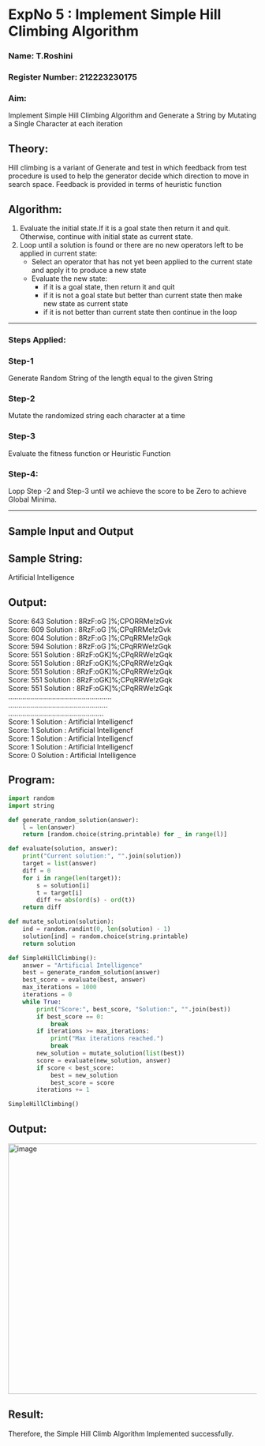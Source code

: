 <h1>ExpNo 5 : Implement Simple Hill Climbing Algorithm</h1> 
<h3>Name: T.Roshini </h3>
<h3>Register Number: 212223230175</h3>
<H3>Aim:</H3>
<p>Implement Simple Hill Climbing Algorithm and Generate a String by Mutating a Single Character at each iteration </p>
<h2> Theory: </h2>
<p>Hill climbing is a variant of Generate and test in which feedback from test procedure is used to help the generator decide which direction to move in search space.
Feedback is provided in terms of heuristic function
</p>


<h2>Algorithm:</h2>
<p>
<ol>
 <li> Evaluate the initial state.If it is a goal state then return it and quit. Otherwise, continue with initial state as current state.</li> 
<li>Loop until a solution is found or there are no new operators left to be applied in current state:
<ul><li>Select an operator that has not yet been applied to the current state and apply it to produce a new state</li>
<li>Evaluate the new state:
  <ul>
<li>if it is a goal state, then return it and quit</li>
<li>if it is not a goal state but better than current state then make new state as current state</li>
<li>if it is not better than current state then continue in the loop</li>
    </ul>
</li>
</ul>
</li>
</ol>

</p>
<hr>
<h3> Steps Applied:</h3>
<h3>Step-1</h3>
<p> Generate Random String of the length equal to the given String</p>
<h3>Step-2</h3>
<p>Mutate the randomized string each character at a time</p>
<h3>Step-3</h3>
<p> Evaluate the fitness function or Heuristic Function</p>
<h3>Step-4:</h3>
<p> Lopp Step -2 and Step-3  until we achieve the score to be Zero to achieve Global Minima.</p>

<hr>
<h2>Sample Input and Output</h2>
<h2>Sample String:</h2> Artificial Intelligence
<h2>Output:</h2>
Score: 643  Solution :  8RzF:oG ]%;CPORRMe!zGvk<br>
Score: 609  Solution :  8RzF:oG ]%;CPqRRMe!zGvk<br>
Score: 604  Solution :  8RzF:oG ]%;CPqRRMe!zGqk<br>
Score: 594  Solution :  8RzF:oG ]%;CPqRRWe!zGqk<br>
Score: 551  Solution :  8RzF:oGK]%;CPqRRWe!zGqk<br>
Score: 551  Solution :  8RzF:oGK]%;CPqRRWe!zGqk<br>
Score: 551  Solution :  8RzF:oGK]%;CPqRRWe!zGqk<br>
Score: 551  Solution :  8RzF:oGK]%;CPqRRWe!zGqk<br>
Score: 551  Solution :  8RzF:oGK]%;CPqRRWe!zGqk<br>
....................................................<br>
..................................................<br>
................................................<br>
Score: 1  Solution :  Artificial Intelligencf<br>
Score: 1  Solution :  Artificial Intelligencf<br>
Score: 1  Solution :  Artificial Intelligencf<br>
Score: 1  Solution :  Artificial Intelligencf<br>
Score: 0  Solution :  Artificial Intelligence<br>


## Program:

```python
import random
import string

def generate_random_solution(answer):
    l = len(answer)
    return [random.choice(string.printable) for _ in range(l)]

def evaluate(solution, answer):
    print("Current solution:", "".join(solution))
    target = list(answer)
    diff = 0
    for i in range(len(target)):
        s = solution[i]
        t = target[i]
        diff += abs(ord(s) - ord(t))
    return diff

def mutate_solution(solution):
    ind = random.randint(0, len(solution) - 1)
    solution[ind] = random.choice(string.printable)
    return solution

def SimpleHillClimbing():
    answer = "Artificial Intelligence"
    best = generate_random_solution(answer)
    best_score = evaluate(best, answer)
    max_iterations = 1000
    iterations = 0
    while True:
        print("Score:", best_score, "Solution:", "".join(best))
        if best_score == 0:
            break
        if iterations >= max_iterations:
            print("Max iterations reached.")
            break
        new_solution = mutate_solution(list(best))
        score = evaluate(new_solution, answer)
        if score < best_score:
            best = new_solution
            best_score = score
        iterations += 1

SimpleHillClimbing()
```

## Output:


<img width="505" height="508" alt="image" src="https://github.com/user-attachments/assets/9974f9ee-b939-45f1-9819-f0a69832941d" />


## Result:

Therefore, the Simple Hill Climb Algorithm Implemented successfully.
